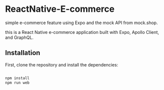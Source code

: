 # ReactNative-E-commerce
simple e-commerce feature using Expo and the mock API from mock.shop.


this is a React Native e-commerce application built with Expo, Apollo Client, and GraphQL.


## Installation

First, clone the repository and install the dependencies:

```bash

npm install
npm run web
